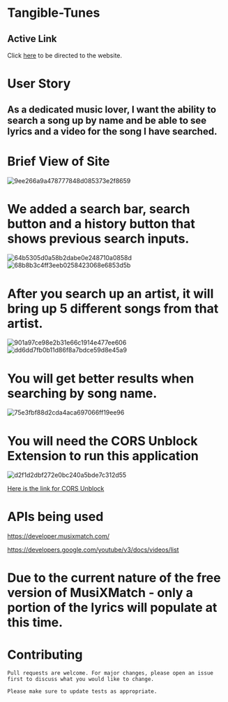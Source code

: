 # Tangible-Tunes




## Active Link


Click [here](https://mattjb97.github.io/Tangible-Tunes/) to be directed to the website.




# User Story

 ## As a dedicated music lover, I want the ability to search a song up by name and be able to see lyrics and a video for the song I have searched.



#

# Brief View of Site
![9ee266a9a478777848d085373e2f8659](https://user-images.githubusercontent.com/79331471/114075726-7b26e000-986b-11eb-9820-ec3598385c58.png)

# We added a search bar, search button and a history button that shows previous search inputs.

![64b5305d0a58b2dabe0e248710a0858d](https://user-images.githubusercontent.com/79331471/114076461-4cf5d000-986c-11eb-8251-a93895c51ff5.png)
![68b8b3c4ff3eeb0258423068e6853d5b](https://user-images.githubusercontent.com/79331471/114076078-dbb61d00-986b-11eb-9cfb-edf7714b4454.png)

# After you search up an artist, it will bring up 5 different songs from that artist.


![901a97ce98e2b31e66c1914e477ee606](https://user-images.githubusercontent.com/79331471/114076201-04d6ad80-986c-11eb-939d-4c6bb94629f9.png)
![dd6dd7fb0b11d86f8a7bdce59d8e45a9](https://user-images.githubusercontent.com/79331471/114076314-22a41280-986c-11eb-85d7-523158b28365.png)

# You will get better results when searching by song name.

![75e3fbf88d2cda4aca697066ff19ee96](https://user-images.githubusercontent.com/79331471/114210906-a2da7e80-9925-11eb-8ec2-ab70f9904a71.png)



# You will need the CORS Unblock Extension to run this application
![d2f1d2dbf272e0bc240a5bde7c312d55](https://user-images.githubusercontent.com/79331471/114088796-05c30b80-987b-11eb-89b6-b8dc15f4ec53.png)

[Here is the link for CORS Unblock](https://chrome.google.com/webstore/detail/cors-unblock/lfhmikememgdcahcdlaciloancbhjino?hl=en)






 # APIs being used

https://developer.musixmatch.com/

https://developers.google.com/youtube/v3/docs/videos/list

# Due to the current nature of the free version of MusiXMatch - only a portion of the lyrics will populate at this time.




# Contributing
```
Pull requests are welcome. For major changes, please open an issue first to discuss what you would like to change.

Please make sure to update tests as appropriate.
```





